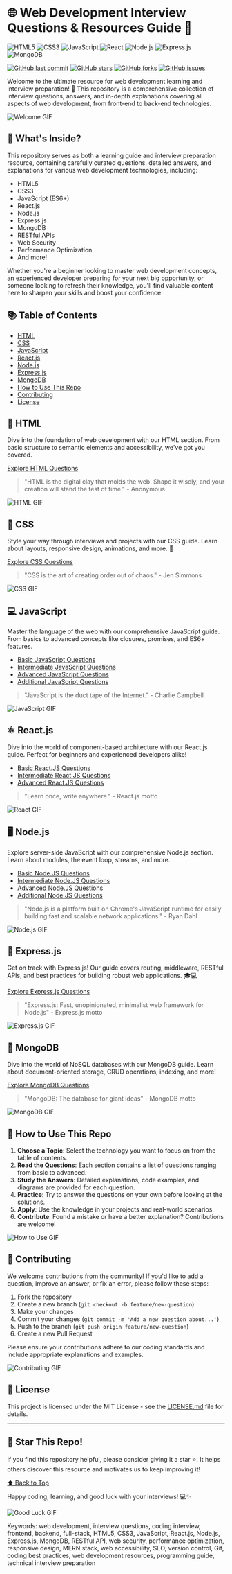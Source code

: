 # 🌐 Web Development Interview Questions & Resources Guide 🚀

![HTML5](https://img.shields.io/badge/HTML5-E34F26?style=for-the-badge&logo=html5&logoColor=white)
![CSS3](https://img.shields.io/badge/CSS3-1572B6?style=for-the-badge&logo=css3&logoColor=white)
![JavaScript](https://img.shields.io/badge/JavaScript-F7DF1E?style=for-the-badge&logo=javascript&logoColor=black)
![React](https://img.shields.io/badge/React-20232A?style=for-the-badge&logo=react&logoColor=61DAFB)
![Node.js](https://img.shields.io/badge/Node.js-43853D?style=for-the-badge&logo=node.js&logoColor=white)
![Express.js](https://img.shields.io/badge/Express.js-404D59?style=for-the-badge)
![MongoDB](https://img.shields.io/badge/MongoDB-4EA94B?style=for-the-badge&logo=mongodb&logoColor=white)

[![GitHub last commit](https://img.shields.io/github/last-commit/wowgeekyboy/Web-Development-Interview)](https://github.com/wowgeekyboy/Web-Development-Interview/commits/main)
[![GitHub stars](https://img.shields.io/github/stars/wowgeekyboy/Web-Development-Interview)](https://github.com/wowgeekyboy/Web-Development-Interview/stargazers)
[![GitHub forks](https://img.shields.io/github/forks/wowgeekyboy/Web-Development-Interview)](https://github.com/wowgeekyboy/Web-Development-Interview/network/members)
[![GitHub issues](https://img.shields.io/github/issues/wowgeekyboy/Web-Development-Interview)](https://github.com/wowgeekyboy/Web-Development-Interview/issues)

Welcome to the ultimate resource for web development learning and interview preparation! 🎉 This repository is a comprehensive collection of interview questions, answers, and in-depth explanations covering all aspects of web development, from front-end to back-end technologies.

![Welcome GIF](https://media.giphy.com/media/L8K62iTDkzGX6/giphy.gif)

## 🌟 What's Inside?

This repository serves as both a learning guide and interview preparation resource, containing carefully curated questions, detailed answers, and explanations for various web development technologies, including:

- HTML5
- CSS3
- JavaScript (ES6+)
- React.js
- Node.js
- Express.js
- MongoDB
- RESTful APIs
- Web Security
- Performance Optimization
- And more!

Whether you're a beginner looking to master web development concepts, an experienced developer preparing for your next big opportunity, or someone looking to refresh their knowledge, you'll find valuable content here to sharpen your skills and boost your confidence.

## 📚 Table of Contents

- [HTML](#-html)
- [CSS](#-css)
- [JavaScript](#-javascript)
- [React.js](#-reactjs)
- [Node.js](#-nodejs)
- [Express.js](#-expressjs)
- [MongoDB](#-mongodb)
- [How to Use This Repo](#-how-to-use-this-repo)
- [Contributing](#-contributing)
- [License](#-license)

## 🧱 HTML

Dive into the foundation of web development with our HTML section. From basic structure to semantic elements and accessibility, we've got you covered.

[Explore HTML Questions](./html/README.md)

> "HTML is the digital clay that molds the web. Shape it wisely, and your creation will stand the test of time." - Anonymous

![HTML GIF](https://media.giphy.com/media/26tn33aiTi1jkl6H6/giphy.gif)

## 🎨 CSS

Style your way through interviews and projects with our CSS guide. Learn about layouts, responsive design, animations, and more. 🌈

[Explore CSS Questions](./css/README.md)

> "CSS is the art of creating order out of chaos." - Jen Simmons

![CSS GIF](https://media.giphy.com/media/13FrpeVH09Zrb2/giphy.gif)

## 💻 JavaScript

Master the language of the web with our comprehensive JavaScript guide. From basics to advanced concepts like closures, promises, and ES6+ features.

- [Basic JavaScript Questions](./javascript/Basic-Questions/README.md)
- [Intermediate JavaScript Questions](./javascript/Intermediate-Questions/README.md)
- [Advanced JavaScript Questions](./javascript/Advanced-Questions/README.md)
- [Additional JavaScript Questions](./javascript/Additional-Questions/README.md)

> "JavaScript is the duct tape of the Internet." - Charlie Campbell

![JavaScript GIF](https://media.giphy.com/media/SvFocn0wNMx0iv2rYz/giphy.gif)

## ⚛️ React.js

Dive into the world of component-based architecture with our React.js guide. Perfect for beginners and experienced developers alike!

- [Basic React.JS Questions](./reactjs/Basic-Questions/README.md)
- [Intermediate React.JS Questions](./reactjs/Intermediate-Questions/README.md)
- [Advanced React.JS Questions](./reactjs/Advanced-Questions/README.md)

> "Learn once, write anywhere." - React.js motto

![React GIF](https://media.giphy.com/media/eNAsjO55tPbgaor7ma/giphy.gif)

## 🖥️ Node.js

Explore server-side JavaScript with our comprehensive Node.js section. Learn about modules, the event loop, streams, and more.

- [Basic Node.JS Questions](./nodejs/Basic-Questions/README.md)
- [Intermediate Node.JS Questions](./nodejs/Intermediate-Questions/README.md)
- [Advanced Node.JS Questions](./nodejs/Advanced-Questions/README.md)
- [Additional Node.JS Questions](./nodejs/Additional-Questions/README.md)

> "Node.js is a platform built on Chrome's JavaScript runtime for easily building fast and scalable network applications." - Ryan Dahl

![Node.js GIF](https://media.giphy.com/media/kdFc8fubgS31b8DsVu/giphy.gif)

## 🚂 Express.js

Get on track with Express.js! Our guide covers routing, middleware, RESTful APIs, and best practices for building robust web applications. 🎓💻

[Explore Express.js Questions](./express/README.md)

> "Express.js: Fast, unopinionated, minimalist web framework for Node.js" - Express.js motto

![Express.js GIF](https://media.giphy.com/media/3oKIPa2TdahY8LAAxy/giphy.gif)

## 🍃 MongoDB

Dive into the world of NoSQL databases with our MongoDB guide. Learn about document-oriented storage, CRUD operations, indexing, and more!

[Explore MongoDB Questions](./mongodb/README.md)

> "MongoDB: The database for giant ideas" - MongoDB motto

![MongoDB GIF](https://media.giphy.com/media/vISmwpBJUNYzukTnVx/giphy.gif)

## 🚀 How to Use This Repo

1. **Choose a Topic**: Select the technology you want to focus on from the table of contents.
2. **Read the Questions**: Each section contains a list of questions ranging from basic to advanced.
3. **Study the Answers**: Detailed explanations, code examples, and diagrams are provided for each question.
4. **Practice**: Try to answer the questions on your own before looking at the solutions.
5. **Apply**: Use the knowledge in your projects and real-world scenarios.
6. **Contribute**: Found a mistake or have a better explanation? Contributions are welcome!

![How to Use GIF](https://media.giphy.com/media/3o7aCTfyhYawdOXcFW/giphy.gif)

## 🤝 Contributing

We welcome contributions from the community! If you'd like to add a question, improve an answer, or fix an error, please follow these steps:

1. Fork the repository
2. Create a new branch (`git checkout -b feature/new-question`)
3. Make your changes
4. Commit your changes (`git commit -m 'Add a new question about...'`)
5. Push to the branch (`git push origin feature/new-question`)
6. Create a new Pull Request

Please ensure your contributions adhere to our coding standards and include appropriate explanations and examples.

![Contributing GIF](https://media.giphy.com/media/3o7aCSPqXE5C6T8tBC/giphy.gif)

## 📄 License

This project is licensed under the MIT License - see the [LICENSE.md](LICENSE.md) file for details.

---

## 🌟 Star This Repo!

If you find this repository helpful, please consider giving it a star ⭐️. It helps others discover this resource and motivates us to keep improving it!

[⬆ Back to Top](#-web-development-interview-questions--resources-guide-)

Happy coding, learning, and good luck with your interviews! 💻✨

![Good Luck GIF](https://media.giphy.com/media/3oz8xAFtqoOUUrsh7W/giphy.gif)

Keywords: web development, interview questions, coding interview, frontend, backend, full-stack, HTML5, CSS3, JavaScript, React.js, Node.js, Express.js, MongoDB, RESTful API, web security, performance optimization, responsive design, MERN stack, web accessibility, SEO, version control, Git, coding best practices, web development resources, programming guide, technical interview preparation
